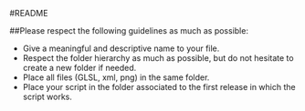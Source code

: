 #README

##Please respect the following guidelines as much as possible:

* Give a meaningful and descriptive name to your file.
* Respect the folder hierarchy as much as possible, but do not hesitate to create a new folder if needed.
* Place all files (GLSL, xml, png) in the same folder.
* Place your script in the folder associated to the first release in which the script works.